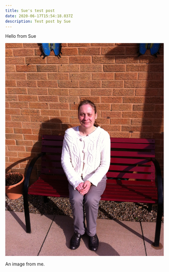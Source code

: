 ```yaml
---
title: Sue's test post
date: 2020-06-17T15:54:18.037Z
description: Test post by Sue
---
```

Hello from Sue

![Sue](img_0060.jpg "Sue")

An image from me.
